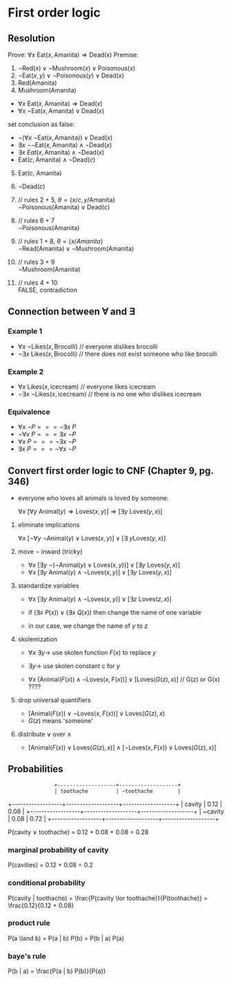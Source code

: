 # First order logic

## Resolution

Prove: $\forall x\ \text{Eat}(x, \text{Amanita}) \Rightarrow \text{Dead}(x)$
Premise:
  1. $\lnot\text{Red}(x) \lor \lnot\text{Mushroom}(x) \lor \text{Poisonous}(x)$
  2. $\lnot\text{Eat}(x, y) \lor \lnot\text{Poisonous}(y) \lor \text{Dead}(x)$
  3. Red(Amanita)
  4. Mushroom(Amanita)

  - $\forall x\ \text{Eat}(x, \text{Amanita}) \Rightarrow \text{Dead}(x)$
  - $\forall x\ \lnot\text{Eat}(x, \text{Amanita}) \lor \text{Dead}(x)$

set conclusion as false:
  - $\lnot(\forall x\ \lnot\text{Eat}(x, \text{Amanita})) \lor \text{Dead}(x)$
  - $\exists x\ \lnot\lnot\text{Eat}(x, \text{Amanita}) \land \lnot\text{Dead}(x)$
  - $\exists x\ Eat(x, \text{Amanita}) \land \lnot\text{Dead}(x)$
  - $\text{Eat}(c, \text{Amanita}) \land \lnot\text{Dead}(c)$

  5. Eat($c$, Amanita)

  6. $\lnot\text{Dead}(c)$

  7. // rules 2 + 5, $\theta = \{ x/c, y/\text{Amanita} \}$  
     $\lnot\text{Poisonous(Amanita)} \lor \text{Dead}(c)$

  8. // rules 6 + 7  
     $\lnot\text{Poisonous(Amanita)}$

  9. // rules 1 + 8, $\theta = \{ x/Amanita \}$  
     $\lnot\text{Read(Amanita)} \lor \lnot\text{Mushroom(Amanita)}$

  10. // rules 3 + 9  
      $\lnot\text{Mushroom(Amanita)}$

  11. // rules 4 + 10  
      FALSE, contradiction

## Connection between $\forall$ and $\exists$

### Example 1

 - $\forall x\ \lnot\text{Likes}(x, \text{Brocolli})$ // everyone dislikes brocolli
 - $\lnot \exists x\ \text{Likes}(x, \text{Brocolli})$ // there does not exist someone who like brocolli

### Example 2

 - $\forall x\ \text{Likes}(x, \text{icecream})$ // everyone likes icecream
 - $\lnot \exists x\ \lnot\text{Likes}(x, \text{icecream})$ // there is no one who dislikes icecream

### Equivalence

 - $\forall x\ \lnot P === \lnot \exists x\ P$
 - $\lnot \forall x\ P === \exists x\ \lnot P$
 - $\forall x\ P === \lnot \exists x\ \lnot P$
 - $\exists x\ P === \lnot \forall x\ \lnot P$

## Convert first order logic to CNF (Chapter 9, pg. 346)

- everyone who loves all animals is loved by someone:

    $\forall x\ [ \forall y\ \text{Animal}(y) \Rightarrow \text{Loves}(x, y) ] \Rightarrow [ \exists y\ \text{Loves}(y, x) ]$

1. eliminate implications

    $\forall x\ [ \lnot \forall y\ \lnot\text{Animal}(y) \lor \text{Loves}(x, y) ] \lor [ \exists\ y \text{Loves}(y, x) ]$

2. move $\lnot$ inward (tricky)

    - $\forall x\ [ \exists y\ \lnot(\lnot \text{Animal}(y) \lor \text{Loves}(x, y)) ] \lor [ \exists y\ \text{Loves}(y, x) ]$
    - $\forall x\ [ \exists y\ \text{Animal}(y) \land \lnot\text{Loves}(x, y) ] \lor [ \exists y\ \text{Loves}(y, x) ]$

3. standardize variables

    - $\forall x\ [ \exists y\ \text{Animal}(y) \land \lnot\text{Loves}(x, y) ] \lor [ \exists z\ \text{Loves}(z, x) ]$

    - if $(\exists x\ P(x)) \lor (\exists x\ Q(x))$ then change the name of one variable
    - in our case, we change the name of $y$ to $z$

4. skolemization

    - $\forall x\ \exists y \rightarrow$ use skolen function $F(x)$ to replace $y$
    - $\exists y \rightarrow$ use skolen constant c for $y$

    - $\forall x\ [ \text{Animal}(F(x)) \land \lnot\text{Loves}(x, F(x)) ] \lor [ \text{Loves}(G(z), x) ]$ // G(z) or G(x) ????

5. drop universal quantifiers

    - $[\text{Animal}(F(x)) \lor \lnot\text{Loves}(x, F(x))] \lor \text{Loves}(G(z), x)$
    - $G(z)$ means 'someone'

6. distribute $\lor$ over $\land$

    - $[\text{Animal}(F(x)) \lor \text{Loves}(G(z), x)] \land [\lnot\text{Loves}(x, F(x)) \lor \text{Loves}(G(z), x)]$

## Probabilities


                   +-------------------+-------------------+
                   | toothache         | ~toothache        |
+------------------+-------------------+-------------------+
| cavity           | 0.12              | 0.08              |
+------------------+-------------------+-------------------+
| ~cavity          | 0.08              | 0.72              |
+------------------+-------------------+-------------------+

P(cavity $\lor$ toothache) = 0.12 + 0.08 + 0.08 = 0.28

### marginal probability of cavity

P(cavities) = 0.12 + 0.08 = 0.2

### conditional probability

P(cavity | toothache) = \frac{P(cavity \lor toothache)}{P(toothache)}
                      = \frac{0.12}{0.12 + 0.08}

### product rule

P(a \land b) = P(a | b) P(b)
             = P(b | a) P(a)

### baye's rule

P(b | a) = \frac{P(a | b) P(b)}{P(a)}
